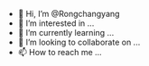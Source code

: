- 👋 Hi, I’m @Rongchangyang
- 👀 I’m interested in ...
- 🌱 I’m currently learning ...
- 💞️ I’m looking to collaborate on ...
- 📫 How to reach me ...

<!---
Rongchangyang/Rongchangyang is a ✨ special ✨ repository because its `README.md` (this file) appears on your GitHub profile.
You can click the Preview link to take a look at your changes.
--->
